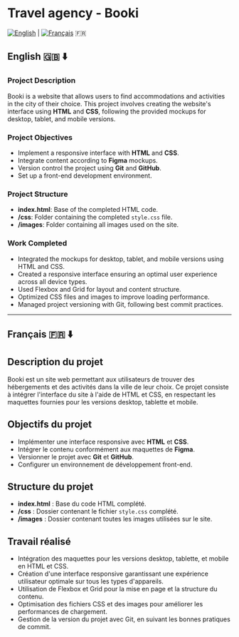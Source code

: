 
# Travel agency - Booki

[![English](https://img.shields.io/badge/lang-English-blue.svg)](#english) | [![Français](https://img.shields.io/badge/lang-Français-blue.svg)](#french) 🇫🇷

## English 🇬🇧 ⬇️

### Project Description

Booki is a website that allows users to find accommodations and activities in the city of their choice. This project involves creating the website's interface using **HTML** and **CSS**, following the provided mockups for desktop, tablet, and mobile versions.

### Project Objectives

- Implement a responsive interface with **HTML** and **CSS**.
- Integrate content according to **Figma** mockups.
- Version control the project using **Git** and **GitHub**.
- Set up a front-end development environment.

### Project Structure

- **index.html**: Base of the completed HTML code.
- **/css**: Folder containing the completed `style.css` file.
- **/images**: Folder containing all images used on the site.

### Work Completed

- Integrated the mockups for desktop, tablet, and mobile versions using HTML and CSS.
- Created a responsive interface ensuring an optimal user experience across all device types.
- Used Flexbox and Grid for layout and content structure.
- Optimized CSS files and images to improve loading performance.
- Managed project versioning with Git, following best commit practices.

---

## Français 🇫🇷 ⬇️

## Description du projet

Booki est un site web permettant aux utilisateurs de trouver des hébergements et des activités dans la ville de leur choix. Ce projet consiste à intégrer l'interface du site à l'aide de HTML et CSS, en respectant les maquettes fournies pour les versions desktop, tablette et mobile.

## Objectifs du projet

- Implémenter une interface responsive avec **HTML** et **CSS**.
- Intégrer le contenu conformément aux maquettes de **Figma**.
- Versionner le projet avec **Git** et **GitHub**.
- Configurer un environnement de développement front-end.

## Structure du projet

- **index.html** : Base du code HTML complété.
- **/css** : Dossier contenant le fichier `style.css` complété.
- **/images** : Dossier contenant toutes les images utilisées sur le site.

## Travail réalisé

- Intégration des maquettes pour les versions desktop, tablette, et mobile en HTML et CSS.
- Création d'une interface responsive garantissant une expérience utilisateur optimale sur tous les types d'appareils.
- Utilisation de Flexbox et Grid pour la mise en page et la structure du contenu.
- Optimisation des fichiers CSS et des images pour améliorer les performances de chargement.
- Gestion de la version du projet avec Git, en suivant les bonnes pratiques de commit.